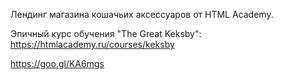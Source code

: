 Лендинг магазина кошачьих аксессуаров от HTML Academy.

Эпичный курс обучения "The Great Keksby": https://htmlacademy.ru/courses/keksby

https://goo.gl/KA6mgs